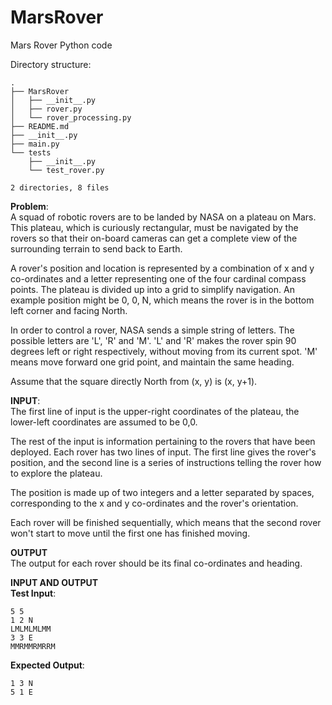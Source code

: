 # MarsRover
Mars Rover Python code<br>

Directory structure:<br>
```commandline
.
├── MarsRover
│   ├── __init__.py
│   ├── rover.py
│   └── rover_processing.py
├── README.md
├── __init__.py
├── main.py
└── tests
    ├── __init__.py
    └── test_rover.py

2 directories, 8 files
```


**Problem**:<br>
A squad of robotic rovers are to be landed by NASA on a plateau on Mars. This plateau, which is curiously rectangular, must be navigated by the rovers so that their on-board cameras can get a complete view of the surrounding terrain to send back to Earth.
 
A rover's position and location is represented by a combination of x and y co-ordinates and a letter representing one of the four cardinal compass points. The plateau is divided up into a grid to simplify navigation. An example position might be 0, 0, N, which means the rover is in the bottom left corner and facing North.
 
In order to control a rover, NASA sends a simple string of letters. The possible letters are 'L', 'R' and 'M'. 'L' and 'R' makes the rover spin 90 degrees left or right respectively, without moving from its current spot. 'M' means move forward one grid point, and maintain the same heading.
 
Assume that the square directly North from (x, y) is (x, y+1).
 
**INPUT**:<br>
The first line of input is the upper-right coordinates of the plateau, the lower-left coordinates are assumed to be 0,0.
 
The rest of the input is information pertaining to the rovers that have been deployed. Each rover has two lines of input. The first line gives the rover's position, and the second line is a series of instructions telling the rover how to explore the plateau.
 
The position is made up of two integers and a letter separated by spaces, corresponding to the x and y co-ordinates and the rover's orientation.
 
Each rover will be finished sequentially, which means that the second rover won't start to move until the first one has finished moving.
 
 
**OUTPUT**<br>
The output for each rover should be its final co-ordinates and heading.
 
**INPUT AND OUTPUT**<br>
**Test Input**:<br>
```commandline
5 5
1 2 N
LMLMLMLMM
3 3 E
MMRMMRMRRM
```
 
**Expected Output**:<br>
```commandline
1 3 N
5 1 E
```